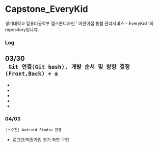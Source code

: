 # Capstone_EveryKid

경기대학교 컴퓨터공학부 캡스톤디자인 ' 어린이집 통합 관리서비스 - EveryKid '의 repository입니다.

### Log
03/30   
``` Git 연결(Git bash), 개발 순서 및 방향 결정(Front,Back) + α```
 -
 -
 -
 -
 -
 -
### 04/03
```[노수진] Android Studio 연결```
- 로그인/회원가입 초기 화면 구현
